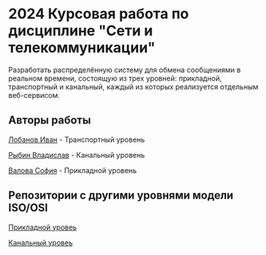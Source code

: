 # 2024 Курсовая работа по дисциплине "Сети и телекоммуникации"
Разработать распределённую систему для обмена сообщениями в реальном времени, состоящую из трех уровней: прикладной, транспортный и канальный, 
каждый из которых реализуется отдельным веб-сервисом.

## Авторы работы

[Лобанов Иван](https://github.com/cantylv) - Транспортный уровень

[Рыбин Владислав](https://github.com/DemiurgeRV) - Канальный уровень

[Валова София](https://github.com/ssofiica) - Прикладной уровень

## Репозитории с другими уровнями модели ISO/OSI

[Прикладной уровеь](https://github.com/DemiurgeRV) 

[Канальный уровеь](https://github.com/DemiurgeRV)
